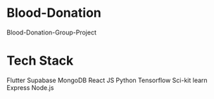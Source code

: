 # Blood-Donation
Blood-Donation-Group-Project

# Tech Stack

Flutter
Supabase
MongoDB
React
JS
Python
Tensorflow
Sci-kit learn
Express
Node.js
